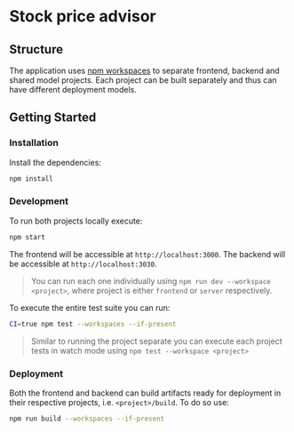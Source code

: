 # Stock price advisor

## Structure

The application uses [npm workspaces](https://docs.npmjs.com/cli/v9/using-npm/workspaces) to separate frontend, backend and shared model projects. Each project can be built separately and thus can have different deployment models.

## Getting Started

### Installation

Install the dependencies:

```bash
npm install
```

### Development

To run both projects locally execute:

```bash
npm start
```

The frontend will be accessible at `http://localhost:3000`. The backend will be accessible at `http://localhost:3030`.

> You can run each one individually using `npm run dev --workspace <project>`, where project is either `frontend` or `server` respectively.

To execute the entire test suite you can run:

```bash
CI=true npm test --workspaces --if-present
```

> Similar to running the project separate you can execute each project tests in watch mode using `npm test --workspace <project>`

### Deployment

Both the frontend and backend can build artifacts ready for deployment in their respective projects, i.e. `<project>/build`. To do so use:

```bash
npm run build --workspaces --if-present
```